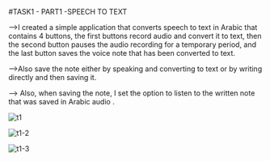 #TASK1 - PART1 -SPEECH TO TEXT 

-->I created a simple application that converts speech to text in Arabic that contains 4 buttons, the first buttons record audio and convert it to text, then the second button pauses the audio recording for a temporary period, and the last button saves the voice note that has been converted to text.

-->Also save the note either by speaking and converting to text or by writing directly and then saving it.

--> Also, when saving the note, I set the option to listen to the written note that was saved in Arabic audio .

![t1](https://user-images.githubusercontent.com/104163432/180484564-6f0f125e-1453-485b-ba51-8c9b92c25551.png)

![t1-2](https://user-images.githubusercontent.com/104163432/180484810-b35e8a0e-ff7c-4d43-b4ca-32ad9fe50648.png)

![t1-3](https://user-images.githubusercontent.com/104163432/180485003-4f2cd437-3c8b-49ba-8a8e-66b627d02023.png)

